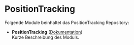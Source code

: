 # PositionTracking

Folgende Module beinhaltet das PositionTracking Repository:

- __PositionTracking__ ([Dokumentation](PositionTracking))  
	Kurze Beschreibung des Moduls.